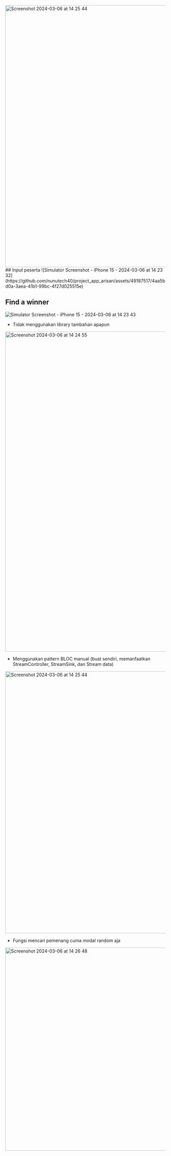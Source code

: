 <img width="822" alt="Screenshot 2024-03-06 at 14 25 44" src="https://github.com/nunutech40/project_app_arisan/assets/49187517/8c02a4ec-1fac-45c4-b66c-db745fbc559c">
## Input peserta
![Simulator Screenshot - iPhone 15 - 2024-03-06 at 14 23 32](https://github.com/nunutech40/project_app_arisan/assets/49187517/4aa5bd0a-3aea-41b1-99bc-4f27d025515e)

## Find a winner
![Simulator Screenshot - iPhone 15 - 2024-03-06 at 14 23 43](https://github.com/nunutech40/project_app_arisan/assets/49187517/3b29a2bf-86ee-4f2d-9f86-4b14ca8eb624)

* Tidak menggunakan library tambahan apapun
<img width="1004" alt="Screenshot 2024-03-06 at 14 24 55" src="https://github.com/nunutech40/project_app_arisan/assets/49187517/5f40211e-1865-4e01-a558-8cbb8bf8e4fc">

* Menggunakan pattern BLOC manual (buat sendiri, memanfaatkan StreamController, StreamSink, dan Stream data)
<img width="822" alt="Screenshot 2024-03-06 at 14 25 44" src="https://github.com/nunutech40/project_app_arisan/assets/49187517/05431443-af60-4fde-a2f9-1ac1b33b75f1">

* Fungsi mencari pemenang cuma modal random aja
<img width="637" alt="Screenshot 2024-03-06 at 14 26 48" src="https://github.com/nunutech40/project_app_arisan/assets/49187517/b167686e-e225-4841-94cb-b82ddfbe06c3">
